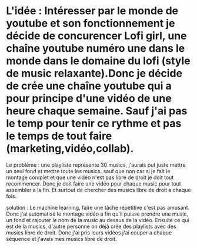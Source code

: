 # L'idée :  Intéresser par le monde de youtube et son fonctionnement je décide de concurencer Lofi girl, une chaîne youtube numéro une dans le monde dans le domaine du lofi (style de music relaxante).Donc je décide de crée une chaîne youtube qui a pour principe d'une vidéo de une heure chaque semaine. Sauf j'ai pas le temp pour tenir ce rythme et pas le temps de tout faire (marketing,vidéo,collab).

Le problème : une playliste représente 30 musics, j'aurais put juste mettre un seul fond et mettre toute les musics. sauf que non car si je fait le montage complet et que une vidéo n'est pas libre de droit je doit tout recommencer. Donc je doit faire une vidéo pour chaque music pour tout assembler a la fin. Et surtout de chercher des musics libre de droit a chaque fois.

solution : Le machine learning, faire une tâche répetitive c'est pas amusant. Donc j'ai automatisé le montage vidéo a fin qu'il puisse prendre une music, un fond et rajouter le nom de la music au dessus de la vidéo. Ensuite ce qui est de la musics, d'autre personne on déjà crée des playlists avec des musics libre de droit. Donc j'ai pris leurs vidéos j'ai couper a chaque séquence et j'avais mes musics libre de droit.
